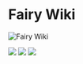 # Fairy Wiki

![Fairy Wiki](https://gitee.com/yubinCloud/my-imgs-repo/raw/main/img/image-20210429230142271.png)

![](https://img.shields.io/badge/license-MIT-000000.svg) ![](https://img.shields.io/badge/language-Java-orange.svg) ![](https://img.shields.io/badge/language-TypeScript-green.svg)